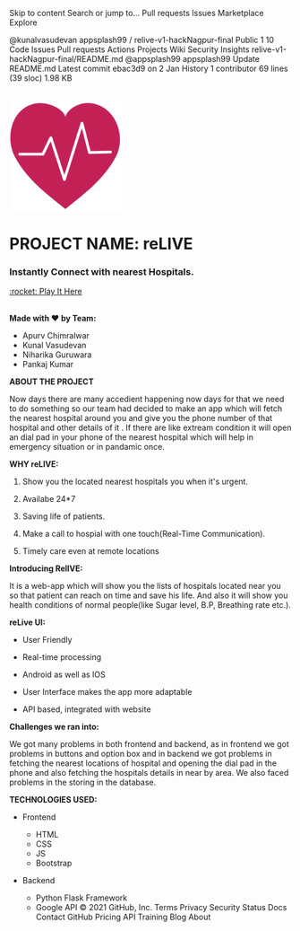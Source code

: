 Skip to content
Search or jump to…
Pull requests
Issues
Marketplace
Explore
 
@kunalvasudevan 
appsplash99
/
relive-v1-hackNagpur-final
Public
1
10
Code
Issues
Pull requests
Actions
Projects
Wiki
Security
Insights
relive-v1-hackNagpur-final/README.md
@appsplash99
appsplash99 Update README.md
Latest commit ebac3d9 on 2 Jan
 History
 1 contributor
69 lines (39 sloc)  1.98 KB
   
<!-- PROJECT LOGO -->
<br />
<img align="center" src="static/heart.png" alt="app" height="200px"/>
<h1 align="left"> PROJECT NAME: reLIVE</h1>
<h3 align="left"> Instantly Connect with nearest Hospitals.</h3>
<a href="https://relive-flask-app.herokuapp.com" target="_blank">:rocket: Play It Here</a>
<br /><br />



**Made with :heart: by Team:**

-  Apurv Chimralwar
-  Kunal Vasudevan
-  Niharika Guruwara
-  Pankaj Kumar


**ABOUT THE PROJECT**

Now days there are many accedient happening now days for that we need to do something so our team had decided to make an app which will fetch the nearest hospital around you and give you the phone number of that hospital and other details of it . If there are like extream condition it will open an dial pad in your phone of the nearest hospital which will help in emergency situation or in pandamic once.  


**WHY reLIVE:**

1. Show you the located nearest hospitals you when it's urgent.

2. Availabe 24*7

3. Saving life of patients.

4. Make a call to hospial with one touch(Real-Time Communication).

5. Timely care even at remote locations


**Introducing RelIVE:**

It is a web-app which will show you the lists of hospitals located near you so that patient can reach on time and save his life. And also it will show you health conditions of normal people(like Sugar level, B.P, Breathing rate etc.).


**reLive UI:**

- User Friendly

- Real-time processing

- Android as well as IOS

- User Interface makes the app more adaptable

- API based, integrated with website 

**Challenges we ran into:**

We got many problems in both frontend and backend, as in frontend we got problems in buttons and option box and in backend we got problems in fetching the nearest locations of hospital and opening the dial pad in the phone and also fetching the hospitals details in near by area. We also faced problems in the storing in the database.


**TECHNOLOGIES USED:**

- Frontend
  -  HTML
  -  CSS
  -  JS
  -  Bootstrap

- Backend
  - Python Flask Framework
  - Google API
© 2021 GitHub, Inc.
Terms
Privacy
Security
Status
Docs
Contact GitHub
Pricing
API
Training
Blog
About
